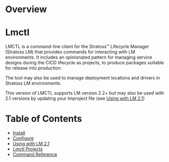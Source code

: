 # Overview
# Lmctl

LMCTL is a command-line client for the Stratoss™ Lifecycle Manager (Stratoss LM) that provides commands for interacting with LM environments. It includes an opinionated pattern for managing service designs during the CICD lifecycle as projects, to produce packages suitable for release into production.

The tool may also be used to manage deployment locations and drivers in Stratoss LM environments.

This version of LMCTL supports LM version 2.2+  but may also be used with 2.1 versions by updating your lmproject file (see [Using with LM 2.1](use-with-lm-2.1.md))

# Table of Contents

- [Install](./install.md)
- [Configure](./configure.md)
- [Using with LM 2.1](./use-with-lm-2.1.md)
- [Lmctl Projects](./projects/intro.md)
- [Command Reference](./command-reference/index.md)
